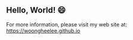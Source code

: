 ## Hello, World! 😄
For more information, please visit my web site at: https://woongheelee.github.io


<!--
<img src='./pic/mypic.PNG' width="600">


Hi there 👋

**WoongheeLee/WoongheeLee** is a ✨ _special_ ✨ repository because its `README.md` (this file) appears on your GitHub profile.

Here are some ideas to get you started:

- 🔭 I’m currently working on ...
- 🌱 I’m currently learning ...
- 👯 I’m looking to collaborate on ...
- 🤔 I’m looking for help with ...
- 💬 Ask me about ...
- 📫 How to reach me: ...
- 😄 Pronouns: ...
- ⚡ Fun fact: ...
-->
